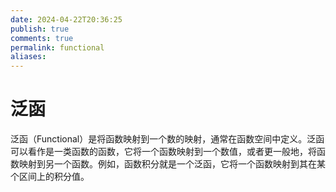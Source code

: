 ```yaml
---
date: 2024-04-22T20:36:25
publish: true
comments: true
permalink: functional
aliases:
---
```


# 泛函

泛函（Functional）是将函数映射到一个数的映射，通常在函数空间中定义。泛函可以看作是一类函数的函数，它将一个函数映射到一个数值，或者更一般地，将函数映射到另一个函数。例如，函数积分就是一个泛函，它将一个函数映射到其在某个区间上的积分值。
